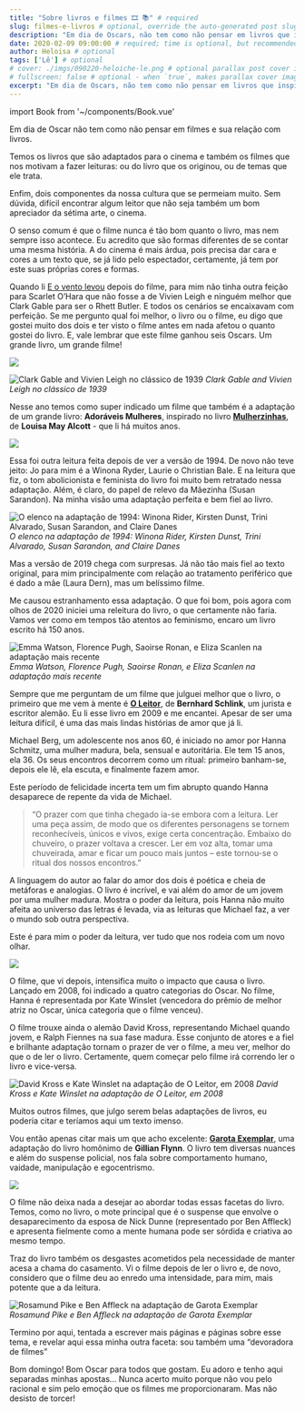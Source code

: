 ```yaml
---
title: "Sobre livros e filmes 🎞 📚" # required
slug: filmes-e-livros # optional, override the auto-generated post slug
description: "Em dia de Oscars, não tem como não pensar em livros que inspiraram grandes filmes" # required, used in meta tags and RSS feed
date: 2020-02-09 09:00:00 # required; time is optional, but recommended for the <time> tag and better post sorting control
author: Heloisa # optional
tags: ['Lê'] # optional
# cover: ./imgs/090220-heloiche-le.png # optional parallax post cover image
# fullscreen: false # optional - when `true`, makes parallax cover image take up full viewport height
excerpt: "Em dia de Oscars, não tem como não pensar em livros que inspiraram grandes filmes" # optional
---
```

import Book from '~/components/Book.vue'

Em dia de Oscar não tem como não pensar em filmes e sua relação com livros.

Temos os livros que são adaptados para o cinema e também os filmes que nos motivam a fazer leituras: ou do livro que os originou, ou de temas que ele trata.

Enfim, dois componentes da nossa cultura que se permeiam muito. Sem dúvida, difícil encontrar algum leitor que não seja também um bom apreciador da sétima arte, o cinema.

O senso comum é que o filme nunca é tão bom quanto o livro, mas nem sempre isso acontece. Eu acredito que são formas diferentes de se contar uma mesma história. A do cinema é mais árdua, pois precisa dar cara e cores a um texto que, se já lido pelo espectador, certamente, já tem por este suas próprias cores e formas.

Quando li [E o vento levou](https://amzn.to/2SvAeF5) depois do filme,  para mim não tinha outra feição para Scarlet O’Hara que não fosse a de Vivien Leigh e ninguém melhor que Clark Gable  para ser o Rhett Butler. E todos os cenários se encaixavam com perfeição. Se me pergunto qual foi melhor, o livro ou o filme, eu digo que gostei muito dos dois e ter visto o filme antes em nada afetou o quanto gostei do livro. E, vale lembrar que este filme ganhou seis Oscars. Um grande livro, um grande filme!


<book title="E o vento levou" author="Margaret Mitchell" link="https://amzn.to/2SvAeF5">
<a href="https://www.amazon.com.br/Vento-Levou-Em-Portugues-Brasil/dp/8501087300/ref=as_li_ss_il?ie=UTF8&linkCode=li3&tag=heloiche-20&linkId=d5b9ff08d517e2694a84327b5561ed8e&language=pt_BR" target="_blank"><img border="0" src="//ws-na.amazon-adsystem.com/widgets/q?_encoding=UTF8&ASIN=8501087300&Format=_SL250_&ID=AsinImage&MarketPlace=BR&ServiceVersion=20070822&WS=1&tag=heloiche-20&language=pt_BR" ></a>
</book>

![Clark Gable and Vivien Leigh no clássico de 1939](./imgs/e-o-vento-levou-filme.jpg)
_Clark Gable and Vivien Leigh no clássico de 1939_

Nesse ano temos como super indicado um filme que também é a adaptação de um grande livro: **Adoráveis Mulheres**, inspirado no livro **[Mulherzinhas](https://amzn.to/377J1SV)**, de **Louisa May Alcott** - que li há muitos anos.


<book title="Mulherzinhas" author="Louisa May Alcott" link="https://amzn.to/377J1SV">
<a href="https://www.amazon.com.br/Mulherzinhas-completa-inspirou-Ador%C3%A1veis-mulheres/dp/854221773X/ref=as_li_ss_il?__mk_pt_BR=%C3%85M%C3%85%C5%BD%C3%95%C3%91&keywords=mulherzinhas&qid=1581219784&s=books&sr=1-3&linkCode=li3&tag=heloiche-20&linkId=73ac5c72fe08412245afdd3039d5e4f0&language=pt_BR" target="_blank"><img border="0" src="//ws-na.amazon-adsystem.com/widgets/q?_encoding=UTF8&ASIN=854221773X&Format=_SL250_&ID=AsinImage&MarketPlace=BR&ServiceVersion=20070822&WS=1&tag=heloiche-20&language=pt_BR" ></a></a>
</book>

Essa foi outra leitura feita depois de ver a versão de 1994. De novo não teve jeito: Jo para mim é a Winona Ryder, Laurie o Christian Bale. E na leitura que fiz, o tom abolicionista e feminista do livro foi muito bem retratado nessa adaptação. Além, é claro, do papel de relevo da Mãezinha (Susan Sarandon). Na minha visão uma adaptação perfeita e bem fiel ao livro.

![O elenco na adaptação de 1994: Winona Rider, Kirsten Dunst, Trini Alvarado, Susan Sarandon, and Claire Danes](./imgs/little-women-1994.jpg)
_O elenco na adaptação de 1994: Winona Rider, Kirsten Dunst, Trini Alvarado, Susan Sarandon, and Claire Danes_

Mas a versão de 2019 chega com surpresas. Já não tão mais fiel ao texto original, para mim principalmente com relação ao tratamento periférico que é dado a mãe (Laura Dern), mas um belíssimo filme.

Me causou estranhamento essa adaptação. O que foi bom, pois agora com olhos de 2020 iniciei uma releitura do livro, o que certamente não faria. Vamos ver como em tempos tão atentos ao feminismo, encaro um livro escrito há 150 anos.

![Emma Watson, Florence Pugh, Saoirse Ronan, e Eliza Scanlen na adaptação mais recente](./imgs/little-women-2019.jpg)
_Emma Watson, Florence Pugh, Saoirse Ronan, e Eliza Scanlen na adaptação mais recente_

Sempre que me perguntam de um filme que julguei melhor que o livro, o primeiro que me vem à mente é **[O Leitor](https://amzn.to/2HdkqS1)**, de **Bernhard Schlink**, um jurista e escritor alemão. Eu li esse livro em 2009 e me encantei. Apesar de ser uma leitura difícil, é uma das mais lindas histórias de amor que já li.

Michael Berg, um adolescente nos anos 60, é iniciado no amor por Hanna Schmitz, uma mulher madura, bela, sensual e autoritária. Ele tem 15 anos, ela 36. Os seus encontros decorrem como um ritual: primeiro banham-se, depois ele lê, ela escuta, e finalmente fazem amor.

Este período de felicidade incerta tem um fim abrupto quando Hanna desaparece de repente da vida de Michael.

> “O prazer com que tinha chegado ia-se embora com a leitura. Ler uma peça assim, de modo que os diferentes personagens se tornem reconhecíveis, únicos e vivos, exige certa concentração. Embaixo do chuveiro, o prazer voltava a crescer. Ler em voz alta, tomar uma chuveirada, amar e ficar um pouco mais juntos – este tornou-se o ritual dos nossos encontros.”

A linguagem do autor ao falar do amor dos dois é poética e cheia de metáforas e analogias. O livro é incrível, e vai além do amor de um jovem por uma mulher madura. Mostra o poder da leitura, pois Hanna não muito afeita ao universo das letras é levada, via as leituras que Michael faz,  a ver o mundo sob outra perspectiva.

Este é para mim o poder da leitura, ver tudo que nos rodeia com um novo olhar.

<book title="O Leitor" author="Bernhard Schlink" link="https://amzn.to/2HdkqS1">
<a href="https://www.amazon.com.br/leitor-Bernhard-Schlink/dp/8501085413/ref=as_li_ss_il?__mk_pt_BR=%C3%85M%C3%85%C5%BD%C3%95%C3%91&keywords=o+leitor&qid=1581220697&s=books&sr=1-1&linkCode=li3&tag=heloiche-20&linkId=d2362c015b853f1f68e0d2ad07d0444a&language=pt_BR" target="_blank"><img border="0" src="//ws-na.amazon-adsystem.com/widgets/q?_encoding=UTF8&ASIN=8501085413&Format=_SL250_&ID=AsinImage&MarketPlace=BR&ServiceVersion=20070822&WS=1&tag=heloiche-20&language=pt_BR" ></a>
</book>

O filme, que vi depois, intensifica muito o impacto que causa o livro. Lançado em 2008, foi indicado a quatro categorias do Oscar. No filme, Hanna é representada por Kate Winslet (vencedora do prêmio de melhor atriz no Oscar, única categoria que o filme venceu).

O filme trouxe ainda o alemão David Kross, representando Michael quando jovem, e Ralph Fiennes na sua fase madura. Esse conjunto de atores e a fiel e brilhante adaptação tornam o prazer de ver o filme, a meu ver,  melhor do que o de ler o livro. Certamente, quem começar pelo filme irá correndo ler o livro e vice-versa.

![David Kross e Kate Winslet na adaptação de O Leitor, em 2008](./imgs/o-leitor-filme.jpg)
_David Kross e Kate Winslet na adaptação de O Leitor, em 2008_

Muitos outros filmes, que julgo serem belas adaptações de livros, eu poderia citar e teríamos aqui um texto imenso.

Vou então apenas citar mais um que acho excelente:  **[Garota Exemplar](https://amzn.to/2UDP53c)**, uma adaptação do livro homônimo de **Gillian Flynn**. O livro tem diversas nuances e além do suspense policial, nos fala sobre comportamento humano, vaidade, manipulação e egocentrismo.

<book title="Garota Examplar" author="Gillian Flynn" link="https://amzn.to/2UDP53c">
<a href="https://www.amazon.com.br/Garota-Exemplar-Gillian-Flynn/dp/8580572908/ref=as_li_ss_il?__mk_pt_BR=%C3%85M%C3%85%C5%BD%C3%95%C3%91&keywords=garota+exemplar&qid=1581221118&s=books&sr=1-1&linkCode=li3&tag=heloiche-20&linkId=fd5b51a49fc55ac3a55104bf42325de3&language=pt_BR" target="_blank"><img border="0" src="//ws-na.amazon-adsystem.com/widgets/q?_encoding=UTF8&ASIN=8580572908&Format=_SL250_&ID=AsinImage&MarketPlace=BR&ServiceVersion=20070822&WS=1&tag=heloiche-20&language=pt_BR" ></a>
</book>

O filme não deixa nada a desejar ao abordar todas essas facetas do livro. Temos, como no livro, o mote principal que é o suspense que envolve o desaparecimento da esposa de Nick Dunne (representado por Ben Affleck) e apresenta fielmente como a mente humana pode ser sórdida e criativa ao mesmo tempo.

Traz do livro também os desgastes acometidos pela necessidade de manter acesa a chama do casamento. Vi o filme depois de ler o livro e, de novo, considero que o filme deu ao enredo uma intensidade, para mim, mais potente que a da leitura.

![Rosamund Pike e Ben Affleck na adaptação de Garota Exemplar](./imgs/garota-exemplar-filme.png)
_Rosamund Pike e Ben Affleck na adaptação de Garota Exemplar_

Termino por aqui, tentada a escrever mais páginas e páginas sobre esse tema, e revelar aqui essa minha outra faceta: sou também uma “devoradora de filmes”

Bom domingo! Bom Oscar para todos que gostam. Eu adoro e tenho aqui separadas minhas apostas… Nunca acerto muito porque não vou pelo racional e sim pelo emoção que os filmes me proporcionaram. Mas não desisto de torcer!
